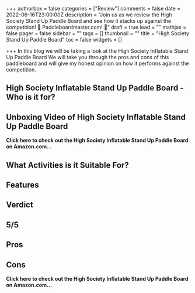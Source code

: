 +++
authorbox = false
categories = ["Review"]
comments = false
date = 2022-06-16T23:00:00Z
description = "Join us as we review the High Society Stand Up Paddle Board and see how it stacks up against the competition! 🛶 Paddleboardmaster.com! 🛶"
draft = true
lead = ""
mathjax = false
pager = false
sidebar = ""
tags = []
thumbnail = ""
title = "High Society Stand Up Paddle Board"
toc = false
widgets = []

+++
In this blog we will be taking a look at the High Society Inflatable Stand Up Paddle Board  We will take you through the pros and cons of this paddleboard and will give my honest opinion on how it performs against the competition.

## High Society Inflatable Stand Up Paddle Board - Who is it for?

## Unboxing Video of High Society Inflatable Stand Up Paddle Board

**Click here to check out the High Society Inflatable Stand Up Paddle Board on Amazon.com...**

## What Activities is it Suitable For?

## Features

## Verdict

## 5/5

## Pros

## Cons

**Click here to check out the High Society Inflatable Stand Up Paddle Board on Amazon.com...**
